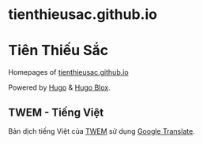 # tienthieusac.github.io

# Tiên Thiếu Sắc

Homepages of [tienthieusac.github.io]()

Powered by [Hugo](https://gohugo.io/) & [Hugo Blox](https://hugoblox.com/).

## TWEM - Tiếng Việt

Bản dịch tiếng Việt của [TWEM](https://shintranslations.com/twem-toc/) sử
dụng [Google Translate](https://translate.google.com/).
